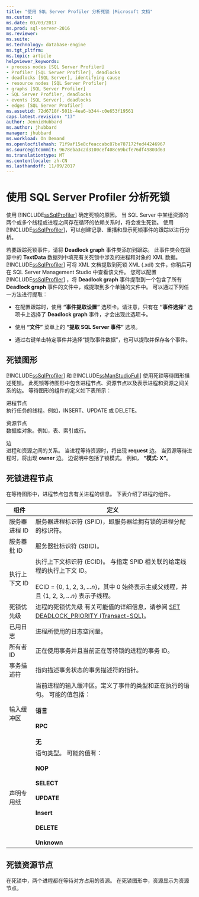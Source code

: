 ```yaml
---
title: "使用 SQL Server Profiler 分析死锁 |Microsoft 文档"
ms.custom: 
ms.date: 03/03/2017
ms.prod: sql-server-2016
ms.reviewer: 
ms.suite: 
ms.technology: database-engine
ms.tgt_pltfrm: 
ms.topic: article
helpviewer_keywords:
- process nodes [SQL Server Profiler]
- Profiler [SQL Server Profiler], deadlocks
- deadlocks [SQL Server], identifying cause
- resource nodes [SQL Server Profiler]
- graphs [SQL Server Profiler]
- SQL Server Profiler, deadlocks
- events [SQL Server], deadlocks
- edges [SQL Server Profiler]
ms.assetid: 72d6718f-501b-4ea6-b344-c0e653f19561
caps.latest.revision: "13"
author: JennieHubbard
ms.author: jhubbard
manager: jhubbard
ms.workload: On Demand
ms.openlocfilehash: 71f9af15e8cfeaccabc87be787172fed44246967
ms.sourcegitcommit: 9678eba3c2d3100cef408c69bcfe76df49803d63
ms.translationtype: MT
ms.contentlocale: zh-CN
ms.lasthandoff: 11/09/2017
---
```

# <a name="analyze-deadlocks-with-sql-server-profiler"></a>使用 SQL Server Profiler 分析死锁
  使用 [!INCLUDE[ssSqlProfiler](../../includes/sssqlprofiler-md.md)] 确定死锁的原因。 当 SQL Server 中某组资源的两个或多个线程或进程之间存在循环的依赖关系时，将会发生死锁。 使用 [!INCLUDE[ssSqlProfiler](../../includes/sssqlprofiler-md.md)]，可以创建记录、重播和显示死锁事件的跟踪以进行分析。  
  
 若要跟踪死锁事件，请将 **Deadlock graph** 事件类添加到跟踪。 此事件类会在跟踪中的 **TextData** 数据列中填充有关死锁中涉及的进程和对象的 XML 数据。 [!INCLUDE[ssSqlProfiler](../../includes/sssqlprofiler-md.md)] 可将 XML 文档提取到死锁 XML (.xdl) 文件，你稍后可在 SQL Server Management Studio 中查看该文件。 您可以配置 [!INCLUDE[ssSqlProfiler](../../includes/sssqlprofiler-md.md)] ，将 **Deadlock graph** 事件提取到一个包含了所有 **Deadlock graph** 事件的文件中，或提取到多个单独的文件中。 可以通过下列任一方法进行提取：  
  
-   在配置跟踪时，使用 **“事件提取设置”** 选项卡。请注意，只有在 **“事件选择”** 选项卡上选择了 **Deadlock graph** 事件，才会出现此选项卡。  
  
-   使用 **“文件”** 菜单上的 **“提取 SQL Server 事件”** 选项。  
  
-   通过右键单击特定事件并选择“提取事件数据”，也可以提取并保存各个事件。  
  
## <a name="deadlock-graphs"></a>死锁图形  
 [!INCLUDE[ssSqlProfiler](../../includes/sssqlprofiler-md.md)] 和 [!INCLUDE[ssManStudioFull](../../includes/ssmanstudiofull-md.md)] 使用死锁等待图形描述死锁。 此死锁等待图形中包含进程节点、资源节点以及表示进程和资源之间关系的边。 等待图形的组件的定义如下表所示：  
  
 进程节点  
 执行任务的线程。例如，INSERT、UPDATE 或 DELETE。  
  
 资源节点  
 数据库对象。例如，表、索引或行。  
  
 边  
 进程和资源之间的关系。 当进程等待资源时，将出现 **request** 边。 当资源等待进程时，将出现 **owner** 边。 边说明中包括了锁模式。 例如， **“模式: X”**。  
  
## <a name="deadlock-process-node"></a>死锁进程节点  
 在等待图形中，进程节点包含有关进程的信息。 下表介绍了进程的组件。  
  
|组件|定义|  
|---------------|----------------|  
|服务器进程 ID|服务器进程标识符 (SPID)，即服务器给拥有锁的进程分配的标识符。|  
|服务器批 ID|服务器批标识符 (SBID)。|  
|执行上下文 ID|执行上下文标识符 (ECID)。 与指定 SPID 相关联的给定线程的执行上下文 ID。<br /><br /> ECID = {0, 1, 2, 3, *...n*}，其中 0 始终表示主或父线程，并且 {1, 2, 3, *...n*} 表示子线程。|  
|死锁优先级|进程的死锁优先级 有关可能值的详细信息，请参阅 [SET DEADLOCK_PRIORITY (Transact-SQL)](../../t-sql/statements/set-deadlock-priority-transact-sql.md)。|  
|已用日志|进程所使用的日志空间量。|  
|所有者 ID|正在使用事务并且当前正在等待锁的进程的事务 ID。|  
|事务描述符|指向描述事务状态的事务描述符的指针。|  
|输入缓冲区|当前进程的输入缓冲区。定义了事件的类型和正在执行的语句。 可能的值包括：<br /><br /> **语言**<br /><br /> **RPC**<br /><br /> **无**|  
|声明专用纸|语句类型。 可能的值有：<br /><br /> **NOP**<br /><br /> **SELECT**<br /><br /> **UPDATE**<br /><br /> **Insert**<br /><br /> **DELETE**<br /><br /> **Unknown**|  
  
## <a name="deadlock-resource-node"></a>死锁资源节点  
 在死锁中，两个进程都在等待对方占用的资源。 在死锁图形中，资源显示为资源节点。  
  
  
